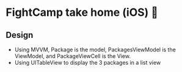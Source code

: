 # FightCamp take home (iOS) 🥊

## Design

- Using MVVM, Package is the model, PackagesViewModel is the ViewModel, and PackageViewCell is the View.
- Using UITableView to display the 3 packages in a list view
